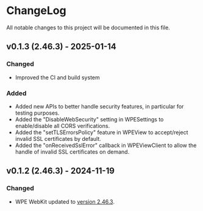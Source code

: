 # ChangeLog

All notable changes to this project will be documented in this file.

## v0.1.3 (2.46.3) - 2025-01-14

### Changed

- Improved the CI and build system

### Added

- Added new APIs to better handle security features, in particular for testing
  purposes.
- Added the "DisableWebSecurity" setting in WPESettings to enable/disable all
  CORS verifications.
- Added the "setTLSErrorsPolicy" feature in WPEView to accept/reject invalid
  SSL certificates by default.
- Added the "onReceivedSslError" callback in WPEViewClient to allow the handle
  of invalid SSL certificates on demand.

## v0.1.2 (2.46.3) - 2024-11-19

### Changed

- WPE WebKit updated to [version 2.46.3](https://wpewebkit.org/release/wpewebkit-2.46.3.html).
